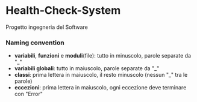# Health-Check-System
Progetto ingegneria del Software


### Naming convention
- **variabili**, **funzioni** e **moduli**(file): tutto in minuscolo, parole separate da "_"
- **variabili globali**: tutto in maiuscolo, parole separate da "_"
- **classi**: prima lettera in maiuscolo, il resto minuscolo (nessun "_" tra le parole)
- **eccezioni**: prima lettera in maiuscolo, ogni eccezione deve terminare con "Error"
